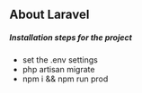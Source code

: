 

## About Laravel

##### Installation steps for the project

- set the .env settings
- php artisan migrate
- npm i && npm run prod

